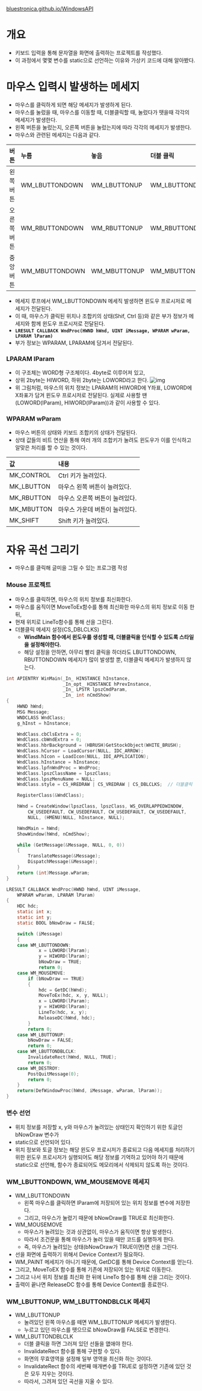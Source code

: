 [bluestronica.github.io/WindowsAPI](https://bluestronica.github.io/WindowsAPI)

# 개요
- 키보드 입력을 통해 문자열을 화면에 출력하는 프로젝트를 작성했다.
- 이 과정에서 몇몇 변수를 static으로 선언하는 이유와 가상키 코드에 대해 알아봤다.

# 마우스 입력시 발생하는 메세지
- 마우스를 클릭하게 되면 해당 메세지가 발생하게 된다. 
- 마우스를 눌렀을 때, 마우스를 이동할 때, 더블클릭할 때, 눌렀다가 뗏을때 각각의 메세지가 발생한다. 
- 왼쪽 버튼을 눌렀는지, 오른쪽 버튼을 눌렀는지에 따라 각각의 메세지가 발생한다. 
- 마우스와 관련된 메세지는 다음과 같다.

| 버튼 | 누름 | 놓음 | 더블 클릭 |
|:---|:---|:---|:---|
| 왼쪽 버튼 | WM_LBUTTONDOWN | WM_LBUTTONUP | WM_LBUTTONDBLCLK |
| 오른쪽 버튼 | WM_RBUTTONDOWN | WM_RBUTTONUP | WM_RBUTTONDBLCLK |
| 중앙 버튼 | WM_MBUTTONDOWN | WM_MBUTTONUP | WM_MBUTTONDBLCLK |

- 메세지 루프에서 WM_LBUTTONDOWN 메세직 발생하면 윈도우 프로시저로 메세지가 전달된다.
- 이 때, 마우스가 클릭된 위치나 조합키의 상태(Shif, Ctrl 등)와 같은 부가 정보가 메세지와 함께 윈도우 프로시저로 전달된다.
- **`LRESULT CALLBACK WndProc(HWND hWnd, UINT iMessage, WPARAM wParam, LPARAM lParam)`**
- 부가 정보는 WPARAM, LPARAM에 담겨서 전달된다.

### LPARAM lParam
- 이 구조체는 WORD형 구조체이다. 4byte로 이루어져 있고, 
- 상위 2byte는 HIWORD, 하위 2byte는 LOWORD라고 한다.
![img](Img/lparam.png)
- 위 그림처럼, 마우스의 위치 정보는 LPARAM의 HIWORD에 Y좌표, LOWORD에 X좌표가 담겨 윈도우 프로시저로 전달된다. 실제로 사용할 땐 (LOWORD(lParam), HIWORD(lParam))과 같이 사용할 수 있다.

### WPARAM wParam
- 마우스 버튼의 상태와 키보드 조합키의 상태가 전달된다.
- 상태 값들의 비트 연산을 통해 여러 개의 조합키가 눌려도 윈도우가 이를 인식하고 알맞은 처리를 할 수 있는 것이다.

| 값 | 내용 |
|:---|:---|
| MK_CONTROL | Ctrl 키가 눌려있다. |
| MK_LBUTTON | 마우스 왼쪽 버튼이 눌려있다. |
| MK_RBUTTON | 마우스 오른쪽 버튼이 눌려있다. |
| MK_MBUTTON | 마우스 가운데 버튼이 눌려있다. |
| MK_SHIFT | Shift 키가 눌려있다. |


# 자유 곡선 그리기
- 마우스를 클릭해 글미을 그릴 수 있는 프로그램 작성

### Mouse 프로젝트
- 마우스를 클릭하면, 마우스의 위치 정보를 최신화한다.
- 마우스를 움직이면 MoveToEx함수를 통해 최신화한 마우스의 위치 정보로 이동 한 뒤,
- 현재 위치로 LineTo함수를 통해 선을 그린다.
- 더블클릭 메세지 설정(CS_DBLCLKS)
  - **WindMain 함수에서 윈도우를 생성할 때, 더블클릭을 인식할 수 있도록 스타일을 설정해야한다.**
  - 해당 설정을 안하면, 아무리 빨리 클릭을 하더라도 LBUTTONDOWN, RBUTTONDOWN 메세지가 많이 발생할 뿐, 더블클릭 메세지가 발생하지 않는다.
```c
int APIENTRY WinMain(_In_ HINSTANCE hInstance, 
                     _In_opt_ HINSTANCE hPrevInstance, 
                     _In_ LPSTR lpszCmdParam, 
                     _In_ int nCmdShow)
{
	HWND hWnd;
	MSG Message;
	WNDCLASS WndClass;
	g_hInst = hInstance;

	WndClass.cbClsExtra = 0;
	WndClass.cbWndExtra = 0;
	WndClass.hbrBackground = (HBRUSH)GetStockObject(WHITE_BRUSH);
	WndClass.hCursor = LoadCursor(NULL, IDC_ARROW);
	WndClass.hIcon = LoadIcon(NULL, IDI_APPLICATION);
	WndClass.hInstance = hInstance;
	WndClass.lpfnWndProc = WndProc;
	WndClass.lpszClassName = lpszClass;
	WndClass.lpszMenuName = NULL;
	WndClass.style = CS_HREDRAW | CS_VREDRAW | CS_DBLCLKS;  // 더블클릭 인식!

	RegisterClass(&WndClass);

	hWnd = CreateWindow(lpszClass, lpszClass, WS_OVERLAPPEDWINDOW,
		CW_USEDEFAULT, CW_USEDEFAULT, CW_USEDEFAULT, CW_USEDEFAULT,
		NULL, (HMENU)NULL, hInstance, NULL);

	hWndMain = hWnd;
	ShowWindow(hWnd, nCmdShow);

	while (GetMessage(&Message, NULL, 0, 0))
	{
		TranslateMessage(&Message);
		DispatchMessage(&Message);
	}
	return (int)Message.wParam;
}

LRESULT CALLBACK WndProc(HWND hWnd, UINT iMessage, 
  	WPARAM wParam, LPARAM lParam)
{
	HDC hdc;
	static int x;
	static int y;
	static BOOL bNowDraw = FALSE;

	switch (iMessage)
	{
	case WM_LBUTTONDOWN:
			x = LOWORD(lParam);
			y = HIWORD(lParam);
			bNowDraw = TRUE;
			return 0;
	case WM_MOUSEMOVE:
		if (bNowDraw == TRUE)
		{
			hdc = GetDC(hWnd);
			MoveToEx(hdc, x, y, NULL);
			x = LOWORD(lParam);
			y = HIWORD(lParam);
			LineTo(hdc, x, y);
			ReleaseDC(hWnd, hdc);
		}
		return 0;
	case WM_LBUTTONUP:
		bNowDraw = FALSE;
		return 0;
	case WM_LBUTTONDBLCLK:
		InvalidateRect(hWnd, NULL, TRUE);
		return 0;
	case WM_DESTROY:
		PostQuitMessage(0);
		return 0;
	}
	return(DefWindowProc(hWnd, iMessage, wParam, lParam));
}
```

### 변수 선언
- 위치 정보를 저장할 x, y와 마우스가 눌려있는 상태인지 확인하기 위한 토글인 bNowDraw 변수가 
- static으로 선언되어 있다.
- 위치 정보와 토글 정보는 해당 윈도우 프로시저가 종료되고 다음 메세지를 처리하기 위한 윈도우 프로시저가 실행되어도 해당 정보를 기억하고 있어야 하기 때문에 static으로 선언해, 함수가 종료되어도 메모리에서 삭제되지 않도록 하는 것이다.

### WM_LBUTTONDOWN, WM_MOUSEMOVE 메세지
- WM_LBUTTONDOWN
  - 왼쪽 마우스를 클릭하면 lParam에 저장되어 있는 위치 정보를 변수에 저장한다.
  - 그리고, 마우스가 눌렸기 때문에 bNowDraw를 TRUE로 최신화한다.
- WM_MOUSEMOVE
  - 마우스가 눌려있는 것과 상관없이, 마우스가 움직이면 항상 발생한다.
  - 따라서 조건문을 통해 마우스가 눌러 있을 때만 코드를 실행하게 한다.
  - 즉, 마우스가 눌려있는 상태(bNowDraw가 TRUE이면)면 선을 그린다.
- 선을 화면에 출력하기 위해서 Device Context가 필요하다.
- WM_PAINT 메세지가 아니기 때문에, GetDC를 통해 Device Context를 얻는다.
- 그리고, MoveToEX 함수를 통해 기존에 저장되어 있는 위치로 이동한다.
- 그리고 나서 위치 정보를 최신화 한 뒤에 LineTo 함수를 통해 선을 그리는 것이다.
- 출력이 끝나면 ReleaseDC 함수를 통해 Device Context를 종료한다.

### WM_LBUTTONUP, WM_LBUTTONDBLCLK 메세지
- WM_LBUTTONUP
  - 눌려있던 왼쪽 마우스를 떼면 WM_LBUTTONUP 메세지가 발생한다.
  - 누르고 있던 마우스를 뗏으므로 bNowDraw를 FALSE로 변경한다.
- WM_LBUTTONDBLCLK
  - 더블 클릭을 하면 그러져 있던 선들을 앲애야 한다.
  - InvalidateRect 함수를 통해 구현할 수 있다. 
  - 화면의 무효영역을 설정해 일부 영역을 최신화 하는 것이다.
  - InvalidateRect 함수의 세번째 매개변수를 TRUE로 설정하면 기존에 있던 것은 모두 지우는 것이다. 
  - 따라서, 그려져 있던 곡선을 지울 수 있다.
  

